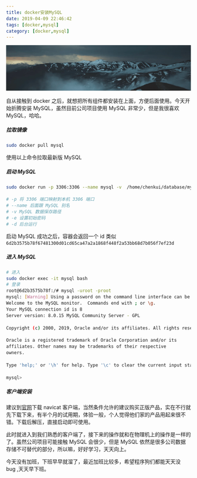 ```yaml
---
title: docker安装MySQL
date: 2019-04-09 22:46:42
tags: [docker,mysql]
category: [docker,mysql]
---
```



![](docker安装MySQL/mysql.png)


自从接触到 docker 之后，就想把所有组件都安装在上面，方便后面使用。今天开始折腾安装 MySQL，虽然目前公司项目使用 MySQL 非常少，但是我很喜欢 MySQL，哈哈。

<!-- more -->

##### 拉取镜像

``` bash
sudo docker pull mysql

```

使用以上命令拉取最新版 MySQL

##### 启动 MySQL

``` bash
sudo docker run -p 3306:3306 --name mysql -v  /home/chenkui/database/mysql/data  -e MYSQL_ROOT_PASSWORD=root -d mysql

# -p 将 3306 端口映射到本机 3306 端口
# --name 后面跟 MySQL 别名
# -v MySQL 数据保存路径
# -e 设置初始密码
# -d 后台运行
```
启动 MySQL 成功之后，容器会返回一个 id 类似 `6d2b3575b78f67481300d01cd65ca47a2a1868f448f2a53bb68d7b056f7ef23d`


##### 进入 MySQL

``` bash
# 进入
sudo docker exec -it mysql bash
# 登录
root@6d2b3575b78f:/# mysql -uroot -proot
mysql: [Warning] Using a password on the command line interface can be insecure.
Welcome to the MySQL monitor.  Commands end with ; or \g.
Your MySQL connection id is 8
Server version: 8.0.15 MySQL Community Server - GPL

Copyright (c) 2000, 2019, Oracle and/or its affiliates. All rights reserved.

Oracle is a registered trademark of Oracle Corporation and/or its
affiliates. Other names may be trademarks of their respective
owners.

Type 'help;' or '\h' for help. Type '\c' to clear the current input statement.

mysql>

```

##### 客户端安装

建议到[官网](https://www.navicat.com.cn/products/)下载 navicat 客户端，当然条件允许的建议购买正版产品，实在不行就先下载下来，有半个月的试用期，体验一般，个人觉得他们家的产品用起来很不错。下载后解压，直接启动即可使用。

此时就进入到我们熟悉的客户端了，接下来的操作就和在物理机上的操作是一样的了。虽然公司项目可能接触 MySQL 会很少，但是 MySQL 依然是很多公司数据存储不可替代的部分，所以嘛，好好学习，天天向上。

今天没有加班，下班早早就溜了，最近加班比较多，希望程序狗们都能天天没 bug ,天天早下班。


